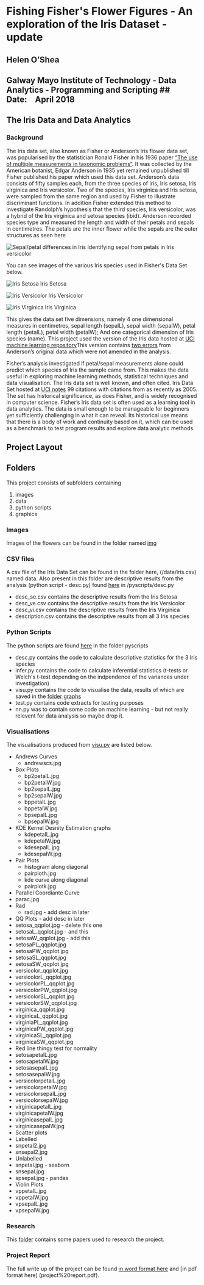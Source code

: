 
# Fishing Fisher's Flower Figures - An exploration of the Iris Dataset - update

## Helen O’Shea
## Galway Mayo Institute of Technology - Data Analytics - Programming and Scripting ## Date: April 2018
## The Iris Data and Data Analytics
### Background
The Iris data set, also known as Fisher or Anderson’s Iris flower data set, was popularised by the statistician Ronald Fisher in his 1936 paper [“The use of multiple measurements in taxonomic problems”](https://onlinelibrary.wiley.com/doi/epdf/10.1111/j.1469-1809.1936.tb02137.x). It was collected by the American botanist, Edgar Anderson in 1935 yet remained unpublished till Fisher published his paper which used this data set. Anderson’s data consists of fifty samples each, from the three species of Iris, Iris setosa, Iris virginica and Iris versicolor. Two of the species, Iris virginica and Iris setosa, were sampled from the same region and used by Fisher to illustrate discriminant functions. In addition Fisher extended this method to investigate Randolph’s hypothesis that the third species, Iris versicolor, was a hybrid of the Iris virginica and setosa species (ibid). Anderson recorded species type and measured the length and width of their petals and sepals in centimetres. The petals are the inner flower while the sepals are the outer structures as seen here 

![Sepal/petal differences in Iris](/img/icon_iris.png)
Identifying sepal from petals in Iris versicolor

 
You can see images of the various Iris species used in Fisher's Data Set below.

![Iris Setosa](/img/setosa[220].jpg) 
Iris Setosa


![Iris Versicolor](/img/versicolor.jpg) 
Iris Versicolor


![Iris Virginica](/img/virginica.jpg) 
Iris Virginica

This gives the data set five dimensions,  namely 4 one dimensional measures in centimetres, sepal length (sepalL), sepal width (sepalW), petal length (petalL),  petal width (petalW); And one categorical dimension of Iris species (name). This project used the version of the Iris data hosted at [UCI machine learning repository](http://archive.ics.uci.edu/ml/machine-learning-databases/iris/iris.data)This version contains [two errors](https://www.researchgate.net/profile/Ludmila_Kuncheva/publication/3335819_Will_the_real_Iris_data_please_stand_up/links/55d66ff908ae9d65948bdb42/Will-the-real-Iris-data-please-stand-up.pdf) from Anderson’s original data which were not amended in the analysis.

Fisher’s analysis investigated if petal/sepal measurements alone could predict which species of Iris the sample came from. This makes the data useful in exploring machine learning methods, statistical techniques and data visualisation. The Iris data set is well known, and often cited. Iris Data Set hosted at [UCI notes](https://archive.ics.uci.edu/ml/datasets/iris) 99 citations with citations from as recently as 2005. The set has historical significance, as does Fisher, and is widely recognised in computer science. Fisher’s Iris data set is often used as a learning tool in data analytics. The data is small enough to be manageable for beginners yet sufficiently challenging in what it can reveal. Its historical use means that there is a body of work and continuity based on it, which can be used as a benchmark to test program results and explore data analytic methods. 
## Project Layout
## Folders

This project consists of subfolders containing 
1. images
2. data
3. python scripts
4. graphics

### Images
Images of the flowers can be found in the folder named [img](/img/) 

### CSV files

A csv file of the Iris Data Set can be found in the folder here, (/data/iris.csv) named data. Also present in this folder are descriptive results from the analysis (python script - desc.py) found [here](/pyscripts/desc.py) in /pyscripts/desc.py
* desc_se.csv contains the descriptive results from the Iris Setosa
* desc_ve.csv contains the descriptive results from the Iris Versicolor
* desc_vi.csv contains the descriptive results from the Iris Virginica
* description.csv contains the descriptive results from all 3 Iris species


### Python Scripts
The python scripts are found [here](/pyscripts/) in the folder pyscripts
* desc.py contains the code to calculate descriptive statistics for the 3 Iris species
* infer.py contains the code to calculate inferential statistics (t-tests or Welch's t-test depending on the indpendence of the variances under investigation)
* visu.py contains the code to visualise the data, results of which are saved in the [folder graphs](/graphs/)
* test.py contains code extracts for testing purposes
* nn.py was to contain some code on machine learning - but not really relevent for data analysis so maybe drop it. 

### Visualisations
The visualisations produced from [visu.py](/pyscripts/visu.py) are listed below.
* Andrews Curves
	* andrewscs.jpg
* Box Plots 
	* bp2petalL.jpg
	* bp2petalW.jpg
	* bp2sepalL.jpg
	* bp2sepalW.jpg
	* bppetalL.jpg
	* bppetalW.jpg
	* bpsepalL.jpg
	* bpsepalW.jpg
* KDE Kernel Desnity Estimation graphs
  * kdepetalL.jpg
  * kdepetalW.jpg
  * kdesepalL.jpg
  * kdesepalW.jpg
* Pair Plots
  * histogram along diagonal
   * pairploth.jpg
  * kde curve along diagonal
   * pairplotk.jpg  
* Parallel Coordiante Curve
 * parac.jpg
* Rad
  * rad.jpg - add desc in later
* QQ Plots - add desc in later
 * setosa_qqplot.jpg  - delete this one
 * setosaL_qqplot.jpg - and this
 * setosaW_qqplot.jpg - add this
 * setosaPL_qqplot.jpg
 * setosaPW_qqplot.jpg
 * setosaSL_qqplot.jpg
 * setosaSW_qqplot.jpg
 * versicolor_qqplot.jpg
 * versicolorL_qqplot.jpg
 * versicolorPL_qqplot.jpg
 * versicolorPW_qqplot.jpg
 * versicolorSL_qqplot.jpg
 * versicolorSW_qqplot.jpg
 * virginica_qqplot.jpg
 * virginicaL_qqplot.jpg
 * virginiaPL_qqplot.jpg
 * virginicaPW_qqplot.jpg
 * virginicaSL_qqplot.jpg
 * virginicaSW_qqplot.jpg
* Red line thingy test for normality
 * setosapetalL.jpg
 * setosapetalW.jpg
 * setosasepalL.jpg
 * setosasepalW.jpg
 * versicolorpetalL.jpg
 * versicolorpetalW.jpg
 * versicolorsepalL.jpg
 * versicolorsepalW.jpg
 * virginicapetalL.jpg
 * virginicapetalW.jpg
 * virginicasepalL.jpg
 * virginicasepalW.jpg
* Scatter plots
 * Labelled
  * snpetal2.jpg
  * snsepal2.jpg
 * Unlabelled
  * snpetal.jpg - seaborn
  * snsepal.jpg
  * spsepal.jpg - pandas
* Violin Plots
 * vppetalL.jpg
 * vppetalW.jpg
 * vpsepalL.jpg
 * vpsepalW.jpg	

### Research 
This [folder](/research/) contains some papers used to research the project. 

### Project Report
The full write up of the project can be found [in word format here](project%20report.docx) and [in pdf format here] (project%20report.pdf). 


